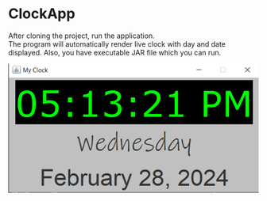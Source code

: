 # ClockApp

After cloning the project, run the  application.  
The program will automatically render live clock with day and date displayed.
Also, you have executable JAR file which you can run. 

![Clock App Photo](/ClockAppPhoto.png)